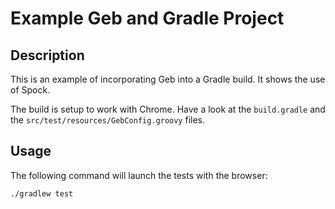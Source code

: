 # Example Geb and Gradle Project

## Description

This is an example of incorporating Geb into a Gradle build. It shows the use of Spock.

The build is setup to work with Chrome. Have a look at the `build.gradle` and the `src/test/resources/GebConfig.groovy` files.

## Usage

The following command will launch the tests with the browser:

    ./gradlew test
